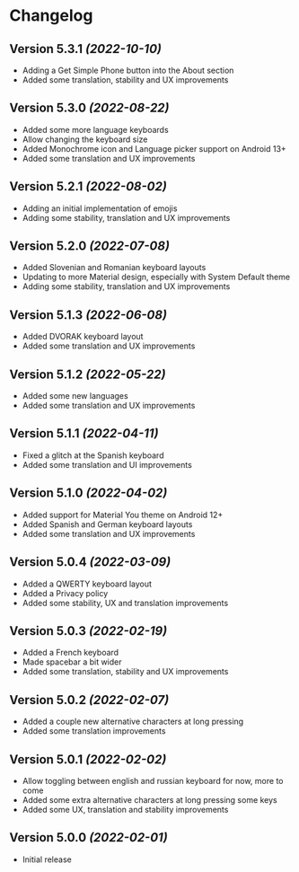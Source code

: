 Changelog
==========

Version 5.3.1 *(2022-10-10)*
----------------------------

 * Adding a Get Simple Phone button into the About section
 * Added some translation, stability and UX improvements

Version 5.3.0 *(2022-08-22)*
----------------------------

 * Added some more language keyboards
 * Allow changing the keyboard size
 * Added Monochrome icon and Language picker support on Android 13+
 * Added some translation and UX improvements

Version 5.2.1 *(2022-08-02)*
----------------------------

 * Adding an initial implementation of emojis
 * Adding some stability, translation and UX improvements

Version 5.2.0 *(2022-07-08)*
----------------------------

 * Added Slovenian and Romanian keyboard layouts
 * Updating to more Material design, especially with System Default theme
 * Adding some stability, translation and UX improvements

Version 5.1.3 *(2022-06-08)*
----------------------------

 * Added DVORAK keyboard layout
 * Added some translation and UX improvements

Version 5.1.2 *(2022-05-22)*
----------------------------

 * Added some new languages
 * Added some translation and UX improvements

Version 5.1.1 *(2022-04-11)*
----------------------------

 * Fixed a glitch at the Spanish keyboard
 * Added some translation and UI improvements

Version 5.1.0 *(2022-04-02)*
----------------------------

 * Added support for Material You theme on Android 12+
 * Added Spanish and German keyboard layouts
 * Added some translation and UX improvements

Version 5.0.4 *(2022-03-09)*
----------------------------

 * Added a QWERTY keyboard layout
 * Added a Privacy policy
 * Added some stability, UX and translation improvements

Version 5.0.3 *(2022-02-19)*
----------------------------

 * Added a French keyboard
 * Made spacebar a bit wider
 * Added some translation, stability and UX improvements

Version 5.0.2 *(2022-02-07)*
----------------------------

 * Added a couple new alternative characters at long pressing
 * Added some translation improvements

Version 5.0.1 *(2022-02-02)*
----------------------------

 * Allow toggling between english and russian keyboard for now, more to come
 * Added some extra alternative characters at long pressing some keys
 * Added some UX, translation and stability improvements

Version 5.0.0 *(2022-02-01)*
----------------------------

 * Initial release
